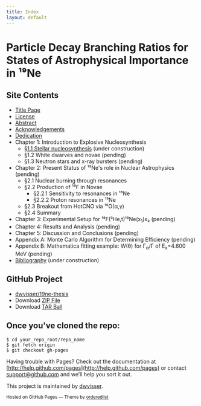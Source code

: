 ```yaml
---
title: Index
layout: default
---
```


Particle Decay Branching Ratios for States of Astrophysical Importance in ¹⁹Ne
==============================================================================

Site Contents
-------------

* [Title Page]({{site.baseurl}}/title-page/)
* [License]({{site.baseurl}}/license/)
* [Abstract]({{site.baseurl}}/abstract/)
* [Acknowledgements]({{site.baseurl}}/acknowledgements/)
* [Dedication]({{site.baseurl}}/dedication/)
* Chapter 1: Introduction to Explosive Nucleosynthesis
    + [§1.1 Stellar nucleosynthesis]({{site.baseurl}}/1.1/) (under
      construction)
    + §1.2 White dwarves and novae (pending)
    + §1.3 Neutron stars and x-ray bursters (pending)
* Chapter 2: Present Status of ¹⁹Ne's role in Nuclear Astrophysics (pending)
    + §2.1 Nuclear burning through resonances
    + §2.2 Production of ¹⁹F in Novae
        + §2.2.1 Sensitivity to resonances in ¹⁹Ne
        + §2.2.2 Proton resonances in ¹⁹Ne
    + §2.3 Breakout from HotCNO via <span class="nowrap">¹⁵O(α,γ)</span>
    + §2.4 Summary
* Chapter 3: Experimental Setup for 
  <span class="nowrap">¹⁹F(³He,t)¹⁹Ne(x<sub>1</sub>)x₂</span> (pending)
* Chapter 4: Results and Analysis (pending)
* Chapter 5: Discussion and Conclusions (pending)
* Appendix A: Monte Carlo Algorithm for Determining Efficiency (pending)
* Appendix B: Mathematica fitting example: W(θ) for Γ<sub>α</sub>/Γ of
  E<sub>x</sub>=4.600 MeV (pending)
* [Bibliography]({{site.baseurl}}/bibliography/) (under construction)

GitHub Project
--------------

* [dwvisser/19ne-thesis](https://github.com/dwvisser/19ne-thesis)
* Download [ZIP File](https://github.com/dwvisser/19ne-thesis/zipball/master)
* Download [TAR Ball](https://github.com/dwvisser/19ne-thesis/tarball/master)

Once you've cloned the repo:
----------------------------

    $ cd your_repo_root/repo_name
    $ git fetch origin
    $ git checkout gh-pages

Having trouble with Pages? Check out the documentation at 
[http://help.github.com/pages](http://help.github.com/pages) or contact 
[support@github.com](mailto:support@github.com) and we’ll help you sort it
out.

This project is maintained by [dwvisser](https://github.com/dwvisser).

<p><small>Hosted on GitHub Pages &mdash; Theme by 
  <a href="https://github.com/orderedlist">orderedlist</a></small></p>
